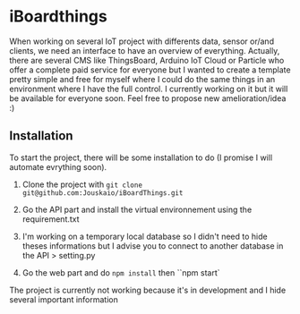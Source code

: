 # iBoardthings

When working on several IoT project with differents data, sensor or/and clients, we need an interface to have an overview of everything.
Actually, there are several CMS like ThingsBoard, Arduino IoT Cloud or Particle who offer a complete paid service for everyone but I wanted to create a template pretty simple and free for myself where I could do the same things in an environment where I have the full control.
I currently working on it but it will be available for everyone soon.
Feel free to propose new amelioration/idea :)

## Installation

To start the project, there will be some installation to do (I promise I will automate evrything soon).

1. Clone the project with `git clone git@github.com:Jouskaio/iBoardThings.git`

2. Go the API part and install the virtual environnement using the requirement.txt

3. I'm working on a temporary local database so I didn't need to hide theses informations but I advise you to connect to another database in the API > setting.py 

4. Go the web part and do `npm install` then ``npm start`

The project is currently not working because it's in development and I hide several important information
